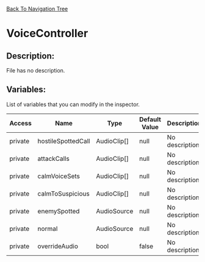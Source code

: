 [Back To Navigation Tree](https://wesleywh.github.io/GameDevRepo/docs/navigation.html)
# VoiceController

## Description:
File has no description.

## Variables:
List of variables that you can modify in the inspector.

|Access|Name|Type|Default Value|Description|
|---|---|---|---|---|
|private|hostileSpottedCall|AudioClip[]|null|No description.|
|private|attackCalls|AudioClip[]|null|No description.|
|private|calmVoiceSets|AudioClip[]|null|No description.|
|private|calmToSuspicious|AudioClip[]|null|No description.|
|private|enemySpotted|AudioSource|null|No description.|
|private|normal|AudioSource|null|No description.|
|private|overrideAudio|bool|false|No description.|

